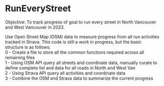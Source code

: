 # RunEveryStreet
Objective: To track progress of goal to run every street in North Vancouver and West Vancouver in 2023.

Use Open Street Map (OSM) data to measure progress from all run activities tracked in Strava.  This code is still a work in progress, but the basic structure is as follows: <br>
0 - Create a file to store all the common functions required across all remaining files <br>
1 - Using OSM API query all streets and coordinate data, manually curate to define complete list and data for all roads in North and West Van <br>
2 - Using Strava API query all activities and coordinate data <br>
3 - Combine the OSM and Strava data to summarize the current progress <br>

